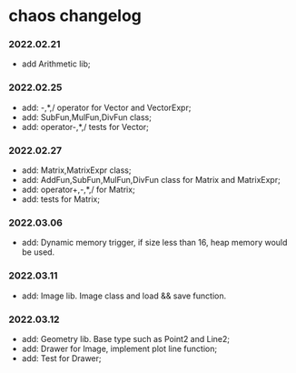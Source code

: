 # chaos changelog

### 2022.02.21
* add Arithmetic lib;

### 2022.02.25
* add: -,*,/ operator for Vector and VectorExpr;
* add: SubFun,MulFun,DivFun class;
* add: operator-,*,/ tests for Vector;

### 2022.02.27
* add: Matrix,MatrixExpr class;
* add: AddFun,SubFun,MulFun,DivFun class for Matrix and MatrixExpr;
* add: operator+,-,*,/ for Matrix;
* add: tests for Matrix;

### 2022.03.06
* add: Dynamic memory trigger, if size less than 16, heap memory would be used.

### 2022.03.11
* add: Image lib. Image class and load && save function.

### 2022.03.12
* add: Geometry lib. Base type such as Point2 and Line2;
* add: Drawer for Image, implement plot line function;
* add: Test for Drawer;